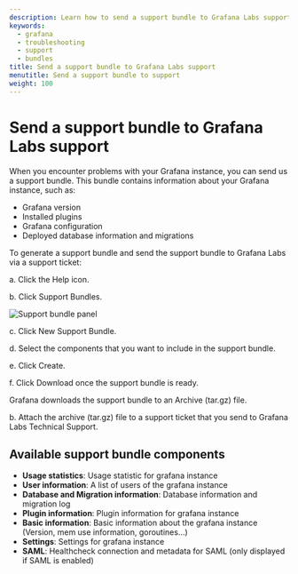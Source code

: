 ```yaml
---
description: Learn how to send a support bundle to Grafana Labs support for troubleshooting
keywords:
  - grafana
  - troubleshooting
  - support
  - bundles
title: Send a support bundle to Grafana Labs support
menutitle: Send a support bundle to support
weight: 100
---
```


# Send a support bundle to Grafana Labs support

When you encounter problems with your Grafana instance, you can send us a support bundle. This bundle contains information about your Grafana instance, such as:

- Grafana version
- Installed plugins
- Grafana configuration
- Deployed database information and migrations

To generate a support bundle and send the support bundle to Grafana Labs via a support ticket:

a. Click the Help icon.

b. Click Support Bundles.

![Support bundle panel](/static/img/docs/troubleshooting/support-bundle.png)

c. Click New Support Bundle.

d. Select the components that you want to include in the support bundle.

e. Click Create.

f. Click Download once the support bundle is ready.

Grafana downloads the support bundle to an Archive (tar.gz) file.

b. Attach the archive (tar.gz) file to a support ticket that you send to Grafana Labs Technical Support.

## Available support bundle components

- **Usage statistics**: Usage statistic for grafana instance
- **User information**: A list of users of the grafana instance
- **Database and Migration information**: Database information and migration log
- **Plugin information**: Plugin information for grafana instance
- **Basic information**: Basic information about the grafana instance (Version, mem use information, goroutines…)
- **Settings**: Settings for grafana instance
- **SAML**: Healthcheck connection and metadata for SAML (only displayed if SAML is enabled)
